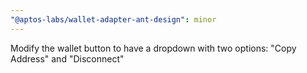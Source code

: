 ```yaml
---
"@aptos-labs/wallet-adapter-ant-design": minor
---
```


Modify the wallet button to have a dropdown with two options: "Copy Address" and "Disconnect"
